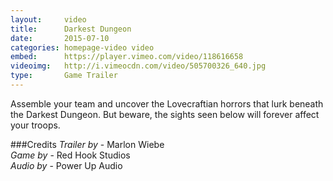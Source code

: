 ```yaml
---
layout:     video
title:      Darkest Dungeon
date:       2015-07-10
categories: homepage-video video
embed:      https://player.vimeo.com/video/118616658
videoimg:   http://i.vimeocdn.com/video/505700326_640.jpg
type:       Game Trailer
---
```


Assemble your team and uncover the Lovecraftian horrors that lurk beneath the Darkest Dungeon.  But beware, the sights seen below will forever affect your troops.

###Credits
_Trailer by_ - Marlon Wiebe  
_Game by_ - Red Hook Studios  
_Audio by_ - Power Up Audio  
